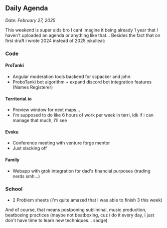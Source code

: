 ## Daily Agenda
*Date: February 27, 2025*

This weekend is super aids bro
I cant imagine it being already 1 year that I haven't uploaded an agenda or anything like that...
Besides the fact that on first draft i wrote 2024 instead of 2025 :skulleat:

### Code
#### ProTanki
- Angular moderation tools backend for scpacker and john
- ProboTanki bot algorithm + expand discord bot integration features (Names Registerer)

#### Territorial.io
- Preview window for next maps...
- I'm supposed to do like 6 hours of work per week in terri, idk if i can manage that much, i'll see

#### Evoku
- Conference meeting with venture forge mentor
- Just slacking off

#### Family
- Webapp with grok integration for dad's financial purposes (trading nerds smh...)

### School
- 2 Problem sheets (i'm quite amazed that I was able to finish 3 this week)


And of course, that means postponing subliminal, music production, beatboxing practices
(maybe not beatboxing, cuz i do it every day, i just don't have time to learn new techniques... sadge)